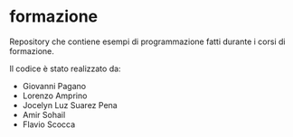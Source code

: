 ﻿# formazione

Repository che contiene esempi di programmazione fatti durante i corsi di formazione.

Il codice è stato realizzato da:

- Giovanni Pagano
- Lorenzo Amprino
- Jocelyn Luz Suarez Pena
- Amir Sohail
- Flavio Scocca
